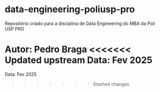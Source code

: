 # data-engineering-poliusp-pro
Repositório criado para a disciplina de Data Engineering do MBA da Poli USP PRO

Autor: Pedro Braga
<<<<<<< Updated upstream
Data: Fev 2025
=======
Data: Fev 2025
>>>>>>> Stashed changes
